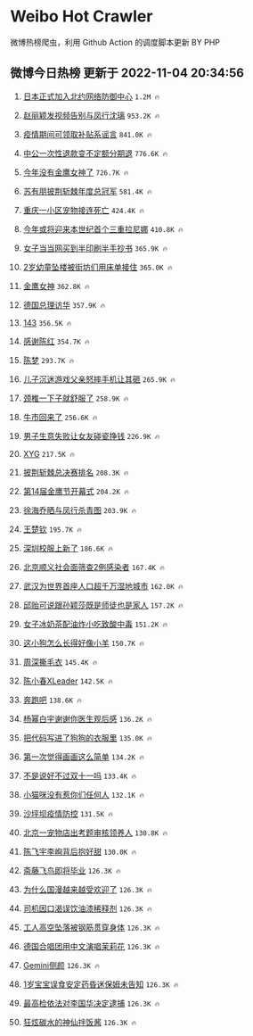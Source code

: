 # Weibo Hot Crawler 



微博热榜爬虫，利用 Github Action 的调度脚本更新 BY PHP 


## 微博今日热榜 更新于 2022-11-04 20:34:56 
1. [日本正式加入北约网络防御中心](https://s.weibo.com/weibo?q=%23%E6%97%A5%E6%9C%AC%E6%AD%A3%E5%BC%8F%E5%8A%A0%E5%85%A5%E5%8C%97%E7%BA%A6%E7%BD%91%E7%BB%9C%E9%98%B2%E5%BE%A1%E4%B8%AD%E5%BF%83%23&t=31&band_rank=1&Refer=top) `1.2M 🔥` 

1. [赵丽颖发视频告别与凤行沈璃](https://s.weibo.com/weibo?q=%23%E8%B5%B5%E4%B8%BD%E9%A2%96%E5%8F%91%E8%A7%86%E9%A2%91%E5%91%8A%E5%88%AB%E4%B8%8E%E5%87%A4%E8%A1%8C%E6%B2%88%E7%92%83%23&t=31&band_rank=2&Refer=top) `953.2K 🔥` 

1. [疫情期间可领取补贴系谣言](https://s.weibo.com/weibo?q=%23%E7%96%AB%E6%83%85%E6%9C%9F%E9%97%B4%E5%8F%AF%E9%A2%86%E5%8F%96%E8%A1%A5%E8%B4%B4%E7%B3%BB%E8%B0%A3%E8%A8%80%23&t=31&band_rank=3&Refer=top) `841.0K 🔥` 

1. [中公一次性退款变不定额分期退](https://s.weibo.com/weibo?q=%23%E4%B8%AD%E5%85%AC%E4%B8%80%E6%AC%A1%E6%80%A7%E9%80%80%E6%AC%BE%E5%8F%98%E4%B8%8D%E5%AE%9A%E9%A2%9D%E5%88%86%E6%9C%9F%E9%80%80%23&t=31&band_rank=4&Refer=top) `776.6K 🔥` 

1. [今年没有金鹰女神了](https://s.weibo.com/weibo?q=%23%E4%BB%8A%E5%B9%B4%E6%B2%A1%E6%9C%89%E9%87%91%E9%B9%B0%E5%A5%B3%E7%A5%9E%E4%BA%86%23&t=31&band_rank=5&Refer=top) `726.7K 🔥` 

1. [苏有朋披荆斩棘年度总冠军](https://s.weibo.com/weibo?q=%23%E8%8B%8F%E6%9C%89%E6%9C%8B%E6%8A%AB%E8%8D%86%E6%96%A9%E6%A3%98%E5%B9%B4%E5%BA%A6%E6%80%BB%E5%86%A0%E5%86%9B%23&t=31&band_rank=6&Refer=top) `581.4K 🔥` 

1. [重庆一小区宠物接连死亡](https://s.weibo.com/weibo?q=%23%E9%87%8D%E5%BA%86%E4%B8%80%E5%B0%8F%E5%8C%BA%E5%AE%A0%E7%89%A9%E6%8E%A5%E8%BF%9E%E6%AD%BB%E4%BA%A1%23&t=31&band_rank=7&Refer=top) `424.4K 🔥` 

1. [今年或将迎来本世纪首个三重拉尼娜](https://s.weibo.com/weibo?q=%23%E4%BB%8A%E5%B9%B4%E6%88%96%E5%B0%86%E8%BF%8E%E6%9D%A5%E6%9C%AC%E4%B8%96%E7%BA%AA%E9%A6%96%E4%B8%AA%E4%B8%89%E9%87%8D%E6%8B%89%E5%B0%BC%E5%A8%9C%23&t=31&band_rank=8&Refer=top) `410.8K 🔥` 

1. [女子当当网买到半印刷半手抄书](https://s.weibo.com/weibo?q=%23%E5%A5%B3%E5%AD%90%E5%BD%93%E5%BD%93%E7%BD%91%E4%B9%B0%E5%88%B0%E5%8D%8A%E5%8D%B0%E5%88%B7%E5%8D%8A%E6%89%8B%E6%8A%84%E4%B9%A6%23&t=31&band_rank=9&Refer=top) `365.9K 🔥` 

1. [2岁幼童坠楼被街坊们用床单接住](https://s.weibo.com/weibo?q=%232%E5%B2%81%E5%B9%BC%E7%AB%A5%E5%9D%A0%E6%A5%BC%E8%A2%AB%E8%A1%97%E5%9D%8A%E4%BB%AC%E7%94%A8%E5%BA%8A%E5%8D%95%E6%8E%A5%E4%BD%8F%23&t=31&band_rank=10&Refer=top) `365.0K 🔥` 

1. [金鹰女神](https://s.weibo.com/weibo?q=%23%E9%87%91%E9%B9%B0%E5%A5%B3%E7%A5%9E%23&t=31&band_rank=11&Refer=top) `362.8K 🔥` 

1. [德国总理访华](https://s.weibo.com/weibo?q=%23%E5%BE%B7%E5%9B%BD%E6%80%BB%E7%90%86%E8%AE%BF%E5%8D%8E%23&t=31&band_rank=12&Refer=top) `357.9K 🔥` 

1. [143](https://s.weibo.com/weibo?q=%23143%23&t=31&band_rank=13&Refer=top) `356.5K 🔥` 

1. [感谢陈红](https://s.weibo.com/weibo?q=%E6%84%9F%E8%B0%A2%E9%99%88%E7%BA%A2&t=31&band_rank=14&Refer=top) `354.7K 🔥` 

1. [陈梦](https://s.weibo.com/weibo?q=%E9%99%88%E6%A2%A6&t=31&band_rank=15&Refer=top) `293.7K 🔥` 

1. [儿子沉迷游戏父亲怒摔手机让其砸](https://s.weibo.com/weibo?q=%23%E5%84%BF%E5%AD%90%E6%B2%89%E8%BF%B7%E6%B8%B8%E6%88%8F%E7%88%B6%E4%BA%B2%E6%80%92%E6%91%94%E6%89%8B%E6%9C%BA%E8%AE%A9%E5%85%B6%E7%A0%B8%23&t=31&band_rank=16&Refer=top) `265.9K 🔥` 

1. [颈椎一下子就舒服了](https://s.weibo.com/weibo?q=%23%E9%A2%88%E6%A4%8E%E4%B8%80%E4%B8%8B%E5%AD%90%E5%B0%B1%E8%88%92%E6%9C%8D%E4%BA%86%23&t=31&band_rank=17&Refer=top) `258.9K 🔥` 

1. [牛市回来了](https://s.weibo.com/weibo?q=%23%E7%89%9B%E5%B8%82%E5%9B%9E%E6%9D%A5%E4%BA%86%23&t=31&band_rank=18&Refer=top) `256.6K 🔥` 

1. [男子生意失败让女友碰瓷挣钱](https://s.weibo.com/weibo?q=%23%E7%94%B7%E5%AD%90%E7%94%9F%E6%84%8F%E5%A4%B1%E8%B4%A5%E8%AE%A9%E5%A5%B3%E5%8F%8B%E7%A2%B0%E7%93%B7%E6%8C%A3%E9%92%B1%23&t=31&band_rank=19&Refer=top) `226.9K 🔥` 

1. [XYG](https://s.weibo.com/weibo?q=XYG&t=31&band_rank=20&Refer=top) `217.5K 🔥` 

1. [披荆斩棘总决赛排名](https://s.weibo.com/weibo?q=%23%E6%8A%AB%E8%8D%86%E6%96%A9%E6%A3%98%E6%80%BB%E5%86%B3%E8%B5%9B%E6%8E%92%E5%90%8D%23&t=31&band_rank=21&Refer=top) `208.3K 🔥` 

1. [第14届金鹰节开幕式](https://s.weibo.com/weibo?q=%23%E7%AC%AC14%E5%B1%8A%E9%87%91%E9%B9%B0%E8%8A%82%E5%BC%80%E5%B9%95%E5%BC%8F%23&t=31&band_rank=22&Refer=top) `204.2K 🔥` 

1. [徐海乔晒与凤行杀青图](https://s.weibo.com/weibo?q=%23%E5%BE%90%E6%B5%B7%E4%B9%94%E6%99%92%E4%B8%8E%E5%87%A4%E8%A1%8C%E6%9D%80%E9%9D%92%E5%9B%BE%23&t=31&band_rank=23&Refer=top) `203.9K 🔥` 

1. [王楚钦](https://s.weibo.com/weibo?q=%E7%8E%8B%E6%A5%9A%E9%92%A6&t=31&band_rank=24&Refer=top) `195.7K 🔥` 

1. [深圳校服上新了](https://s.weibo.com/weibo?q=%23%E6%B7%B1%E5%9C%B3%E6%A0%A1%E6%9C%8D%E4%B8%8A%E6%96%B0%E4%BA%86%23&t=31&band_rank=25&Refer=top) `186.6K 🔥` 

1. [北京顺义社会面筛查2例感染者](https://s.weibo.com/weibo?q=%23%E5%8C%97%E4%BA%AC%E9%A1%BA%E4%B9%89%E7%A4%BE%E4%BC%9A%E9%9D%A2%E7%AD%9B%E6%9F%A52%E4%BE%8B%E6%84%9F%E6%9F%93%E8%80%85%23&t=31&band_rank=26&Refer=top) `167.4K 🔥` 

1. [武汉为世界首座人口超千万湿地城市](https://s.weibo.com/weibo?q=%23%E6%AD%A6%E6%B1%89%E4%B8%BA%E4%B8%96%E7%95%8C%E9%A6%96%E5%BA%A7%E4%BA%BA%E5%8F%A3%E8%B6%85%E5%8D%83%E4%B8%87%E6%B9%BF%E5%9C%B0%E5%9F%8E%E5%B8%82%23&t=31&band_rank=27&Refer=top) `162.0K 🔥` 

1. [邱贻可说跟孙颖莎既是师徒也是家人](https://s.weibo.com/weibo?q=%23%E9%82%B1%E8%B4%BB%E5%8F%AF%E8%AF%B4%E8%B7%9F%E5%AD%99%E9%A2%96%E8%8E%8E%E6%97%A2%E6%98%AF%E5%B8%88%E5%BE%92%E4%B9%9F%E6%98%AF%E5%AE%B6%E4%BA%BA%23&t=31&band_rank=28&Refer=top) `157.2K 🔥` 

1. [女子冰奶茶配油炸小吃致酸中毒](https://s.weibo.com/weibo?q=%23%E5%A5%B3%E5%AD%90%E5%86%B0%E5%A5%B6%E8%8C%B6%E9%85%8D%E6%B2%B9%E7%82%B8%E5%B0%8F%E5%90%83%E8%87%B4%E9%85%B8%E4%B8%AD%E6%AF%92%23&t=31&band_rank=29&Refer=top) `151.2K 🔥` 

1. [这小狗怎么长得好像小羊](https://s.weibo.com/weibo?q=%23%E8%BF%99%E5%B0%8F%E7%8B%97%E6%80%8E%E4%B9%88%E9%95%BF%E5%BE%97%E5%A5%BD%E5%83%8F%E5%B0%8F%E7%BE%8A%23&t=31&band_rank=30&Refer=top) `150.7K 🔥` 

1. [周深撕毛衣](https://s.weibo.com/weibo?q=%23%E5%91%A8%E6%B7%B1%E6%92%95%E6%AF%9B%E8%A1%A3%23&t=31&band_rank=31&Refer=top) `145.4K 🔥` 

1. [陈小春XLeader](https://s.weibo.com/weibo?q=%23%E9%99%88%E5%B0%8F%E6%98%A5XLeader%23&t=31&band_rank=32&Refer=top) `142.5K 🔥` 

1. [奔跑吧](https://s.weibo.com/weibo?q=%E5%A5%94%E8%B7%91%E5%90%A7&t=31&band_rank=33&Refer=top) `138.6K 🔥` 

1. [杨幂白宇谢谢你医生观后感](https://s.weibo.com/weibo?q=%23%E6%9D%A8%E5%B9%82%E7%99%BD%E5%AE%87%E8%B0%A2%E8%B0%A2%E4%BD%A0%E5%8C%BB%E7%94%9F%E8%A7%82%E5%90%8E%E6%84%9F%23&t=31&band_rank=34&Refer=top) `136.2K 🔥` 

1. [把代码写进了狗狗的衣服里](https://s.weibo.com/weibo?q=%23%E6%8A%8A%E4%BB%A3%E7%A0%81%E5%86%99%E8%BF%9B%E4%BA%86%E7%8B%97%E7%8B%97%E7%9A%84%E8%A1%A3%E6%9C%8D%E9%87%8C%23&t=31&band_rank=35&Refer=top) `135.0K 🔥` 

1. [第一次觉得画画这么简单](https://s.weibo.com/weibo?q=%23%E7%AC%AC%E4%B8%80%E6%AC%A1%E8%A7%89%E5%BE%97%E7%94%BB%E7%94%BB%E8%BF%99%E4%B9%88%E7%AE%80%E5%8D%95%23&t=31&band_rank=36&Refer=top) `134.2K 🔥` 

1. [不是说好不过双十一吗](https://s.weibo.com/weibo?q=%23%E4%B8%8D%E6%98%AF%E8%AF%B4%E5%A5%BD%E4%B8%8D%E8%BF%87%E5%8F%8C%E5%8D%81%E4%B8%80%E5%90%97%23&t=31&band_rank=37&Refer=top) `133.4K 🔥` 

1. [小猫咪没有惹你们任何人](https://s.weibo.com/weibo?q=%23%E5%B0%8F%E7%8C%AB%E5%92%AA%E6%B2%A1%E6%9C%89%E6%83%B9%E4%BD%A0%E4%BB%AC%E4%BB%BB%E4%BD%95%E4%BA%BA%23&t=31&band_rank=38&Refer=top) `132.1K 🔥` 

1. [沙坪坝疫情防控](https://s.weibo.com/weibo?q=%E6%B2%99%E5%9D%AA%E5%9D%9D%E7%96%AB%E6%83%85%E9%98%B2%E6%8E%A7&t=31&band_rank=39&Refer=top) `131.5K 🔥` 

1. [北京一宠物店出考题审核领养人](https://s.weibo.com/weibo?q=%23%E5%8C%97%E4%BA%AC%E4%B8%80%E5%AE%A0%E7%89%A9%E5%BA%97%E5%87%BA%E8%80%83%E9%A2%98%E5%AE%A1%E6%A0%B8%E9%A2%86%E5%85%BB%E4%BA%BA%23&t=31&band_rank=40&Refer=top) `130.8K 🔥` 

1. [陈飞宇李峋背后抱好甜](https://s.weibo.com/weibo?q=%23%E9%99%88%E9%A3%9E%E5%AE%87%E6%9D%8E%E5%B3%8B%E8%83%8C%E5%90%8E%E6%8A%B1%E5%A5%BD%E7%94%9C%23&t=31&band_rank=41&Refer=top) `130.0K 🔥` 

1. [斋藤飞鸟即将毕业](https://s.weibo.com/weibo?q=%23%E6%96%8B%E8%97%A4%E9%A3%9E%E9%B8%9F%E5%8D%B3%E5%B0%86%E6%AF%95%E4%B8%9A%23&t=31&band_rank=42&Refer=top) `126.3K 🔥` 

1. [为什么国漫越来越受欢迎了](https://s.weibo.com/weibo?q=%23%E4%B8%BA%E4%BB%80%E4%B9%88%E5%9B%BD%E6%BC%AB%E8%B6%8A%E6%9D%A5%E8%B6%8A%E5%8F%97%E6%AC%A2%E8%BF%8E%E4%BA%86%23&t=31&band_rank=43&Refer=top) `126.3K 🔥` 

1. [司机因口渴误饮油漆稀释剂](https://s.weibo.com/weibo?q=%23%E5%8F%B8%E6%9C%BA%E5%9B%A0%E5%8F%A3%E6%B8%B4%E8%AF%AF%E9%A5%AE%E6%B2%B9%E6%BC%86%E7%A8%80%E9%87%8A%E5%89%82%23&t=31&band_rank=44&Refer=top) `126.3K 🔥` 

1. [工人高空坠落被钢筋贯穿身体](https://s.weibo.com/weibo?q=%23%E5%B7%A5%E4%BA%BA%E9%AB%98%E7%A9%BA%E5%9D%A0%E8%90%BD%E8%A2%AB%E9%92%A2%E7%AD%8B%E8%B4%AF%E7%A9%BF%E8%BA%AB%E4%BD%93%23&t=31&band_rank=45&Refer=top) `126.3K 🔥` 

1. [德国合唱团用中文演唱茉莉花](https://s.weibo.com/weibo?q=%23%E5%BE%B7%E5%9B%BD%E5%90%88%E5%94%B1%E5%9B%A2%E7%94%A8%E4%B8%AD%E6%96%87%E6%BC%94%E5%94%B1%E8%8C%89%E8%8E%89%E8%8A%B1%23&t=31&band_rank=46&Refer=top) `126.3K 🔥` 

1. [Gemini侧颜](https://s.weibo.com/weibo?q=%23Gemini%E4%BE%A7%E9%A2%9C%23&t=31&band_rank=47&Refer=top) `126.3K 🔥` 

1. [1岁宝宝误食安定药昏迷保姆未告知](https://s.weibo.com/weibo?q=%231%E5%B2%81%E5%AE%9D%E5%AE%9D%E8%AF%AF%E9%A3%9F%E5%AE%89%E5%AE%9A%E8%8D%AF%E6%98%8F%E8%BF%B7%E4%BF%9D%E5%A7%86%E6%9C%AA%E5%91%8A%E7%9F%A5%23&t=31&band_rank=48&Refer=top) `126.3K 🔥` 

1. [最高检依法对李国华决定逮捕](https://s.weibo.com/weibo?q=%23%E6%9C%80%E9%AB%98%E6%A3%80%E4%BE%9D%E6%B3%95%E5%AF%B9%E6%9D%8E%E5%9B%BD%E5%8D%8E%E5%86%B3%E5%AE%9A%E9%80%AE%E6%8D%95%23&t=31&band_rank=49&Refer=top) `126.3K 🔥` 

1. [狂炫碳水的神仙拌饭酱](https://s.weibo.com/weibo?q=%23%E7%8B%82%E7%82%AB%E7%A2%B3%E6%B0%B4%E7%9A%84%E7%A5%9E%E4%BB%99%E6%8B%8C%E9%A5%AD%E9%85%B1%23&t=31&band_rank=50&Refer=top) `126.3K 🔥` 


